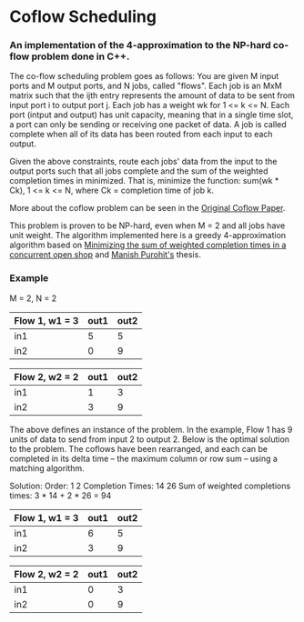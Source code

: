 # Coflow Scheduling
### An implementation of the 4-approximation to the NP-hard co-flow problem done in C++.


The co-flow scheduling problem goes as follows: 
You are given M input ports and M output ports, and N jobs, called "flows".
Each job is an MxM matrix such that the ijth entry represents the amount of data
to be sent from input port i to output port j. Each job has a weight wk for 1 <= k <= N.
Each port (intput and output) has unit capacity, meaning that in a single time slot, 
a port can only be sending or receiving one packet of data. A job is called
complete when all of its data has been routed from each input to each output.

Given the above constraints, route each jobs' data from the input to the output ports
such that all jobs complete and the sum of the weighted completion times in minimized. 
That is, minimize the function: sum(wk * Ck), 1 <= k <= N, where Ck = completion time of job k.

More about the coflow problem can be seen in the [Original Coflow Paper](http://dl.acm.org/citation.cfm?id=2390237).

This problem is proven to be NP-hard, even when M = 2 and all jobs have unit weight.
The algorithm implemented here is a greedy 4-approximation algorithm based on 
[Minimizing the sum of weighted completion times in a concurrent open shop](http://www.sciencedirect.com/science/article/pii/S0167637710000556) 
and [Manish Purohit's](http://www.cs.umd.edu/~manishp/) thesis.

### Example
M = 2, N = 2  

| Flow 1, w1 = 3| out1          | out2  |
| ------------- | ------------- | ----- |
| in1		| 5 		|   5 	|
| in2     	| 0      	|   9 	|


| Flow 2, w2 = 2| out1          | out2  |
| ------------- | ------------- | ----- |
| in1		| 1 		|   3 	|
| in2     	| 3      	|   9 	|


The above defines an instance of the problem. In the example, 
Flow 1 has 9 units of data to send from input 2 to output 2.
Below is the optimal solution to the problem. The coflows have been rearranged,
and each can be completed in its delta time – the maximum column or row sum – using
a matching algorithm.

Solution:
Order: 1 2 
Completion Times: 14 26 
Sum of weighted completions times:  3 * 14 + 2 * 26 = 94

| Flow 1, w1 = 3| out1          | out2  |
| ------------- | ------------- | ----- |
| in1		| 6 		|   5 	|
| in2     	| 3      	|   9 	|


| Flow 2, w2 = 2| out1          | out2  |
| ------------- | ------------- | ----- |
| in1		| 0 		|   3 	|
| in2     	| 0      	|   9 	|


